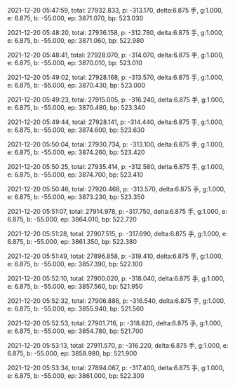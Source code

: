 2021-12-20 05:47:59, total: 27932.833, p: -313.170, delta:6.875 手, g:1.000, e: 6.875, b: -55.000, ep: 3871.070, bp: 523.030

2021-12-20 05:48:20, total: 27936.158, p: -312.780, delta:6.875 手, g:1.000, e: 6.875, b: -55.000, ep: 3871.060, bp: 522.980

2021-12-20 05:48:41, total: 27928.070, p: -314.070, delta:6.875 手, g:1.000, e: 6.875, b: -55.000, ep: 3870.010, bp: 523.010

2021-12-20 05:49:02, total: 27928.168, p: -313.570, delta:6.875 手, g:1.000, e: 6.875, b: -55.000, ep: 3870.430, bp: 523.000

2021-12-20 05:49:23, total: 27915.005, p: -316.240, delta:6.875 手, g:1.000, e: 6.875, b: -55.000, ep: 3870.480, bp: 523.340

2021-12-20 05:49:44, total: 27928.141, p: -314.440, delta:6.875 手, g:1.000, e: 6.875, b: -55.000, ep: 3874.600, bp: 523.630

2021-12-20 05:50:04, total: 27930.734, p: -313.100, delta:6.875 手, g:1.000, e: 6.875, b: -55.000, ep: 3874.260, bp: 523.420

2021-12-20 05:50:25, total: 27935.414, p: -312.580, delta:6.875 手, g:1.000, e: 6.875, b: -55.000, ep: 3874.700, bp: 523.410

2021-12-20 05:50:46, total: 27920.468, p: -313.570, delta:6.875 手, g:1.000, e: 6.875, b: -55.000, ep: 3873.230, bp: 523.350

2021-12-20 05:51:07, total: 27914.978, p: -317.750, delta:6.875 手, g:1.000, e: 6.875, b: -55.000, ep: 3864.010, bp: 522.720

2021-12-20 05:51:28, total: 27907.515, p: -317.690, delta:6.875 手, g:1.000, e: 6.875, b: -55.000, ep: 3861.350, bp: 522.380

2021-12-20 05:51:49, total: 27896.858, p: -319.410, delta:6.875 手, g:1.000, e: 6.875, b: -55.000, ep: 3857.390, bp: 522.100

2021-12-20 05:52:10, total: 27900.020, p: -318.040, delta:6.875 手, g:1.000, e: 6.875, b: -55.000, ep: 3857.560, bp: 521.950

2021-12-20 05:52:32, total: 27906.886, p: -316.540, delta:6.875 手, g:1.000, e: 6.875, b: -55.000, ep: 3855.940, bp: 521.560

2021-12-20 05:52:53, total: 27901.716, p: -318.820, delta:6.875 手, g:1.000, e: 6.875, b: -55.000, ep: 3854.780, bp: 521.700

2021-12-20 05:53:13, total: 27911.570, p: -316.220, delta:6.875 手, g:1.000, e: 6.875, b: -55.000, ep: 3858.980, bp: 521.900

2021-12-20 05:53:34, total: 27894.067, p: -317.400, delta:6.875 手, g:1.000, e: 6.875, b: -55.000, ep: 3861.000, bp: 522.300